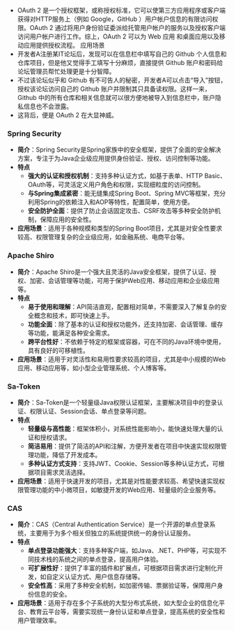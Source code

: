 - OAuth 2 是一个授权框架，或称授权标准，它可以使第三方应用程序或客户端获得对HTTP服务上（例如 Google，GitHub ）用户帐户信息的有限访问权限。OAuth 2 通过将用户身份验证委派给托管用户帐户的服务以及授权客户端访问用户帐户进行工作。综上，OAuth 2 可以为 Web 应用 和桌面应用以及移动应用提供授权流程。
应用场景
- 开发者A注册某IT论坛后，发现可以在信息栏中填写自己的 Github 个人信息和仓库项目，但是他又觉得手工填写十分麻烦，直接提供 Github 账户和密码给论坛管理员帮忙处理更是十分智障。
- 不过该论坛似乎和 Github 有不可告人的秘密，开发者A可以点击“导入”按钮，授权该论坛访问自己的 Github 账户并限制其只具备读权限。这样一来， Github 中的所有仓库和相关信息就可以很方便地被导入到信息栏中，账户隐私信息也不会泄露。
- 这背后，便是 OAuth 2 在大显神威。


### Spring Security
- **简介**：Spring Security是Spring家族中的安全框架，提供了全面的安全解决方案，专注于为Java企业级应用提供身份验证、授权、访问控制等功能。
- **特点**
    - **强大的认证和授权机制**：支持多种认证方式，如基于表单、HTTP Basic、OAuth等，可灵活定义用户角色和权限，实现细粒度的访问控制。
    - **与Spring集成紧密**：能无缝集成Spring Boot、Spring MVC等框架，充分利用Spring的依赖注入和AOP等特性，配置简单，使用方便。
    - **安全防护全面**：提供了防止会话固定攻击、CSRF攻击等多种安全防护机制，保障应用的安全性。
- **应用场景**：适用于各种规模和类型的Spring Boot项目，尤其是对安全性要求较高、权限管理复杂的企业级应用，如金融系统、电商平台等。

### Apache Shiro
- **简介**：Apache Shiro是一个强大且灵活的Java安全框架，提供了认证、授权、加密、会话管理等功能，可用于保护Web应用、移动应用和企业级应用等。
- **特点**
    - **易于使用和理解**：API简洁直观，配置相对简单，不需要深入了解复杂的安全概念和技术，即可快速上手。
    - **功能全面**：除了基本的认证和授权功能外，还支持加密、会话管理、缓存等功能，能满足各种安全需求。
    - **跨平台性好**：不依赖于特定的框架或容器，可在不同的Java环境中使用，具有良好的可移植性。
- **应用场景**：适用于对灵活性和易用性要求较高的项目，尤其是中小规模的Web应用、移动应用等，如小型企业管理系统、个人博客等。

### Sa-Token
- **简介**：Sa-Token是一个轻量级Java权限认证框架，主要解决项目中的登录认证、权限认证、Session会话、单点登录等问题。
- **特点**
    - **轻量级与高性能**：框架体积小，对系统性能影响小，能快速处理大量的认证和授权请求。
    - **简洁易用**：提供了简洁的API和注解，方便开发者在项目中快速实现权限管理功能，降低了开发成本。
    - **多种认证方式支持**：支持JWT、Cookie、Session等多种认证方式，可根据项目需求灵活选择。
- **应用场景**：适用于快速开发的项目，尤其是对性能要求较高、希望快速实现权限管理功能的中小微项目，如敏捷开发的Web应用、轻量级的企业服务等。

### CAS
- **简介**：CAS（Central Authentication Service）是一个开源的单点登录系统，主要用于为多个相关但独立的系统提供统一的身份认证服务。
- **特点**
    - **单点登录功能强大**：支持多种客户端，如Java、.NET、PHP等，可实现不同技术栈的系统之间的单点登录，提高用户体验。
    - **可扩展性好**：提供了丰富的插件和扩展点，可根据项目需求进行定制化开发，如自定义认证方式、用户信息存储等。
    - **安全性高**：采用了多种安全机制，如加密传输、票据验证等，保障用户身份信息的安全。
- **应用场景**：适用于存在多个子系统的大型分布式系统，如大型企业的信息化平台、教育云平台等，需要实现统一身份认证和单点登录，提高系统的安全性和用户管理效率。

